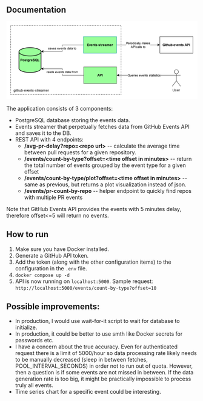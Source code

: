 
## Documentation
![github-events-streamer container diagram](img/diagram.svg)

The application consists of 3 components:
- PostgreSQL database storing the events data.
- Events streamer that perpetually fetches data from GitHub Events API and saves it to the DB.
- REST API with 4 endpoints:
  - **/avg-pr-delay?repo=\<repo url\>** -- calculate the average time between pull requests for a given repository.  
  - **/events/count-by-type?offset=\<time offset in minutes\>** -- return the total number of events grouped by the event type for a given offset
  - **/events/count-by-type/plot?offset=\<time offset in minutes\>** -- same as previous, but returns a plot visualization instead of json.
  - **/events/pr-count-by-repo** -- helper endpoint to quickly find repos with multiple PR events

Note that GitHub Events API provides the events with 5 minutes delay, therefore offset<=5 will return no events.

## How to run
1. Make sure you have Docker installed.
2. Generate a GitHub API token.
3. Add the token (along with the other configuration items) to the configuration in the `.env` file.
4. `docker compose up -d`
5. API is now running on `localhost:5000`. Sample request: `http://localhost:5000/events/count-by-type?offset=10`

## Possible improvements:
- In production, I would use wait-for-it script to wait for database to initialize.
- In production, it could be better to use smth like Docker secrets for passwords etc.
- I have a concern about the true accuracy. Even for authenticated request there is a limit of 5000/hour
so data processing rate likely needs to be manually decreased (sleep in between fetches, POOL_INTERVAL_SECONDS)
in order not to run out of quota. However, then a question is if some events are not missed in between.
If the data generation rate is too big, it might be practically impossible to process truly all events.
- Time series chart for a specific event could be interesting.

